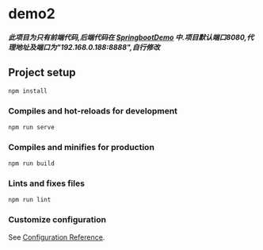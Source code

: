 # demo2


##### 此项目为只有前端代码,后端代码在 [SpringbootDemo](https://github.com/wmdny/SpringBootDemo/) 中.项目默认端口8080,代理地址及端口为"192.168.0.188:8888",自行修改


## Project setup
```
npm install
```

### Compiles and hot-reloads for development
```
npm run serve
```

### Compiles and minifies for production
```
npm run build
```

### Lints and fixes files
```
npm run lint
```

### Customize configuration
See [Configuration Reference](https://cli.vuejs.org/config/).


